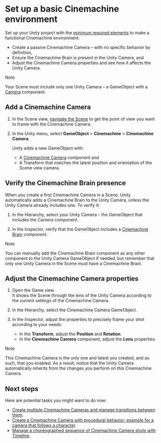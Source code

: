 # Set up a basic Cinemachine environment

Set up your Unity project with the [minimum required elements](concept-essential-elements.md) to make a functional Cinemachine environment:

* Create a passive Cinemachine Camera – with no specific behavior by definition,
* Ensure the Cinemachine Brain is present in the Unity Camera, and
* Adjust the Cinemachine Camera properties and see how it affects the Unity Camera.

> [!NOTE]
> Your Scene must include only one Unity Camera – a GameObject with a [Camera](https://docs.unity3d.com/Manual/class-Camera.html) component.

## Add a Cinemachine Camera

1. In the Scene view, [navigate the Scene](https://docs.unity3d.com/Manual/SceneViewNavigation.html) to get the point of view you want to frame with the Cinemachine Camera.

2. In the Unity menu, select **GameObject** > **Cinemachine** > **Cinemachine Camera**.

   Unity adds a new GameObject with:
   * A [Cinemachine Camera](CinemachineCamera.md) component and
   * A Transform that matches the latest position and orientation of the Scene view camera.

## Verify the Cinemachine Brain presence

When you create a first Cinemachine Camera in a Scene, Unity automatically adds a Cinemachine Brain to the Unity Camera, unless the Unity Camera already includes one. To verify it:

1. In the Hierarchy, select your Unity Camera – the GameObject that includes the Camera component.

2. In the Inspector, verify that the GameObject includes a [Cinemachine Brain](CinemachineBrain.md) component.

> [!NOTE]
> You can manually add the Cinemachine Brain component as any other component to the Unity Camera GameObject if needed, but remember that only one Unity Camera in the Scene must have a Cinemachine Brain. 

## Adjust the Cinemachine Camera properties

1. Open the Game view.  
   It shows the Scene through the lens of the Unity Camera according to the current settings of the Cinemachine Camera.

2. In the Hierarchy, select the Cinemachine Camera GameObject.

3. In the Inspector, adjust the properties to precisely frame your shot according to your needs:
   * In the **Transform**, adjust the **Position** and **Rotation**.
   * In the **Cinemachine Camera** component, adjust the **Lens** properties.

> [!NOTE]
> This Cinemachine Camera is the only one and latest you created, and as such, that you enabled. As a result, notice that the Unity Camera automatically inherits from the changes you perform on this Cinemachine Camera.

## Next steps

Here are potential tasks you might want to do now:

* [Create multiple Cinemachine Cameras and manage transitions between them](setup-multiple-cameras.md).
* [Create a Cinemachine Camera with procedural behavior: example for a camera that follows a character](setup-procedural-behavior.md).
* [Manage a choreographed sequence of Cinemachine Camera shots with Timeline](setup-timeline.md).